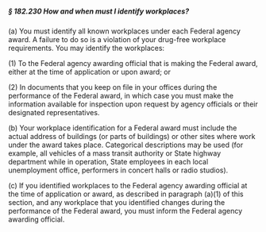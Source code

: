 ##### § 182.230 How and when must I identify workplaces? #####

(a) You must identify all known workplaces under each Federal agency award. A failure to do so is a violation of your drug-free workplace requirements. You may identify the workplaces:

(1) To the Federal agency awarding official that is making the Federal award, either at the time of application or upon award; or

(2) In documents that you keep on file in your offices during the performance of the Federal award, in which case you must make the information available for inspection upon request by agency officials or their designated representatives.

(b) Your workplace identification for a Federal award must include the actual address of buildings (or parts of buildings) or other sites where work under the award takes place. Categorical descriptions may be used (for example, all vehicles of a mass transit authority or State highway department while in operation, State employees in each local unemployment office, performers in concert halls or radio studios).

(c) If you identified workplaces to the Federal agency awarding official at the time of application or award, as described in paragraph (a)(1) of this section, and any workplace that you identified changes during the performance of the Federal award, you must inform the Federal agency awarding official.